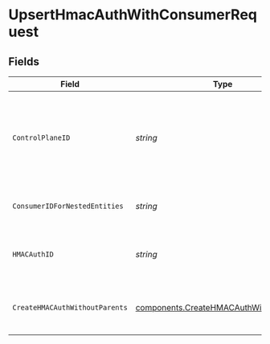 # UpsertHmacAuthWithConsumerRequest


## Fields

| Field                                                                                              | Type                                                                                               | Required                                                                                           | Description                                                                                        | Example                                                                                            |
| -------------------------------------------------------------------------------------------------- | -------------------------------------------------------------------------------------------------- | -------------------------------------------------------------------------------------------------- | -------------------------------------------------------------------------------------------------- | -------------------------------------------------------------------------------------------------- |
| `ControlPlaneID`                                                                                   | *string*                                                                                           | :heavy_check_mark:                                                                                 | The UUID of your control plane. This variable is available in the Konnect manager.                 | 9524ec7d-36d9-465d-a8c5-83a3c9390458                                                               |
| `ConsumerIDForNestedEntities`                                                                      | *string*                                                                                           | :heavy_check_mark:                                                                                 | Consumer ID for nested entities                                                                    | f28acbfa-c866-4587-b688-0208ac24df21                                                               |
| `HMACAuthID`                                                                                       | *string*                                                                                           | :heavy_check_mark:                                                                                 | ID of the HMAC-auth credential to lookup                                                           | 70e7b00b-72f2-471b-a5ce-9c4171775360                                                               |
| `CreateHMACAuthWithoutParents`                                                                     | [components.CreateHMACAuthWithoutParents](../../models/components/createhmacauthwithoutparents.md) | :heavy_check_mark:                                                                                 | Description of the HMAC-auth credential                                                            |                                                                                                    |